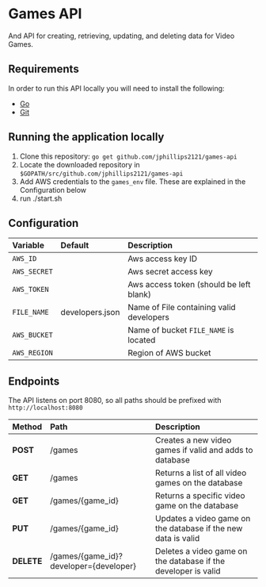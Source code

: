 # Games API 

And API for creating, retrieving, updating, and deleting data for Video Games. 

## Requirements
In order to run this API locally you will need to install the following: 

- [Go](https://golang.org/doc/install)
- [Git](https://git-scm.com/downloads)

## Running the application locally 

1. Clone this repository: `go get github.com/jphillips2121/games-api`
1. Locate the downloaded repository in `$GOPATH/src/github.com/jphillips2121/games-api`
1. Add AWS credentials to the `games_env` file. These are explained in the Configuration below 
1. run ./start.sh

## Configuration

Variable                      | Default         | Description
:-----------------------------|:----------------|:--------------------------------
`AWS_ID`                      |                 | Aws access key ID
`AWS_SECRET`                  |                 | Aws secret access key
`AWS_TOKEN`                   |                 | Aws access token (should be left blank)
`FILE_NAME`                   | developers.json | Name of File containing valid developers
`AWS_BUCKET`                  |                 | Name of bucket `FILE_NAME` is located
`AWS_REGION`                  |                 | Region of AWS bucket

## Endpoints

The API listens on port 8080, so all paths should be prefixed with `http://localhost:8080`

Method       | Path                                            | Description
:------------|:------------------------------------------------|:-------------------------------------------
**POST**     | /games                                          | Creates a new video games if valid and adds to database
**GET**      | /games                                          | Returns a list of all video games on the database
**GET**      | /games/{game_id}                                | Returns a specific video game on the database
**PUT**      | /games/{game_id}                                | Updates a video game on the database if the new data is valid
**DELETE**   | /games/{game_id}?developer={developer}          | Deletes a video game on the database if the developer is valid


